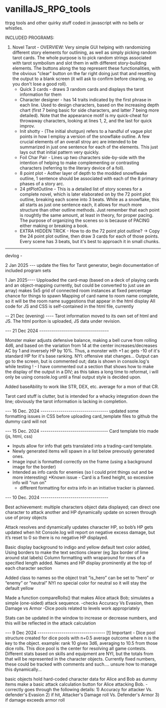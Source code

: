 # vanillaJS_RPG_tools
ttrpg tools and other quirky stuff coded in javascript with no bells or whistles.

INCLUDED PROGRAMS:

1) Novel Tarot -
   OVERVIEW: Very simple GUI helping with randomizing different story elements for outlining, as well as simply picking random tarot cards. The whole purpose is to pick random strings associated with tarot symbolism and slot them in with different story-building elements. The buttons along the top represent these functionalities, with the obvious "clear" button on the far right doing just that and resetting the output to a blank screen (it will ask to confirm before clearing, so you don't lose a good roll).
   - Quick 3 cards - draws 3 random cards and displays the tarot information for them
   - Character designer - has 14 traits indicated by the first phrase in each line. Used to design characters, based on the increasing depth chart (first 7 being basic for side characters, and latter 7 being more detailed). Note that the appearance motif is my quick-cheat for throwaway characters, looking at lines 1, 2, and the last for quick improv.
   - Init shotty - (The initial shotgun) refers to a handful of vague plot points in how I employ a version of the snowflake outline. A few crucial elements of an overall stroy arc are intended to be summarized in just one sentence for each of the elements. This just lays out that initial pattern very quickly.
   - Foil Char Pair - Lines up two characters side-by-side with the intention of helping to make complementing or contrasting characters (referring to the literary device of a foil).
   - 8 point plot - Aother layer of depth to the modded snowflwake outline, 1 sentence should be associated with each of the 8 primary phases of a story arc.
   - 24 ptPlotOutline - This is a detailed list of story scenes for a complete novel, which is later elaborated on by the 72 point plot outline, breaking each scene into 3 beats. While as a snowflake, this all starts as just one sentence each, it allows for much more structure than other outline methods. Just remember that each point is roughtly the same amount, at least in theory, for proper pacing. The purpose of organizing the scenes so is because of PACING either making or breaking a book.
   - EXTRA HIDDEN TRICK - How to do the 72 point plot outline? -> Copy the 24 point plot outline, then draw 3 cards for each of those points. Every scene has 3 beats, but it's best to approach it in small chunks.
   


----

devlog -

2 Jan 2025 ---
update the files for Tarot generator, begin documentation of included program sets

1 Jan 2025----
Upploaded the card-map (based on a deck of playing cards and an object-mapping currently, but could be converted to just use an array)
makes 5x5 grid of connected room instances at fixed percentage chance for things to spawn
Mapping of card name to room name complete, so it will be the room name suggestions that appear in the html display
All code for JS and CSS is self-contained in the html file, currently

-- 21 Dec (evening) ----
Tarot information moved to its own set of html and JS. 
The html poriton is uploaded, JS data under revision.

--- 21 Dec 2024 -----------------------------------

Monster maker adjusts defensive balance, making a bell curve from rolling 4d6, and based on the variation from 14 at the center increases/decreases AC by 1 and inversely HP by 10%.
Thus, a monster with +1 ac gets -10 of it's standard HP for it's base ranking.
NYI: offensive stat changes...
Output can go to the screen, but is commented out; data is shown in console.log's while testing
! - I have commented out a section that shows how to make the display of the output in a DIV; as this takes a long time to reformat, i will only be using console.log until a final output style is decided upon.

Added baseAbility to work like STR, DEX, etc. average for a mon of that CR.

Tarot card stuff is clutter, but is intended for a whacky integration down the line; obviously the tarot information is lacking in completion.

--- 16 Dec. 2024 ----------------------------------
updated some formatting issues in CSS before uploading card_template files to github
the dummy card will not

--- 15 Dec. 2024 ----------------------------------
Card template trio made (js, html, css) 
- Inputs allow for info that gets translated into a trading-card template.
- Newly generated items will spawn in a list below prevously generated ones.
- Image input is formatted correctly on the frame (using a background image for the border)
- Intended as info cards for enemies (so I could print things out and be more interesting)
  *Known issue - Card is a fixed height, so excessive info will "run on"
  - different formatting for extra info in an initiative tracker is planned.
  

--- 10 Dec. 2024 ----------------------------------

Best achievement: multiple characters object data displayed; can direct one character to attack another and HP dynamically update on screen through use of proxy objects

Attack resolves and dynamically updates character HP, so bob’s HP gets updated when hit
Console.log will report on negative excess damage, but it’s reset to 0 so there is no negative HP displayed.

Basic display background to indigo and yellow default text color added,
Using borders to make the text sections clearer (eg 3px border of lime around stat labels)
Column formatting with wraparound for rows of a specified length added.
Names and HP display prominently at the top of each character section

Added class to names so the object trait “is_hero” can be set to “hero” or “enemy” or “neutral”
NYI no special color for neutral so it will stay the default yellow

Made a function compareRolls() that makes Alice attack Bob; simulates a simple (one-sided) attack sequence.
-checks Accuracy Vs Evasion, then Damage vs Armor
-Dice pools related to levels work appropriately

Stats can be updated in the window to increase or decrease numbers, and this will be reflected in the attack calculation

--- 9 Dec 2024 ----------------------------------
  [!] Important - Dice pool structure created for dice pools with n+0.5 average outcome where n is the key to the object.
    example: rank 10 gives 3d6, averaging to 10.5 from those dice rolls.
    This dice pool is the center for resolving all game contests.
    Different stats based on skills and equipment are NYI, but the totals from that will be represented in the character objects.
    Currently fixed numbers, these could be tracked with comments and such.... unsure how to manage this dynamically...

  basic objects hold hard-coded character data for Alice and Bob as dummy items
  make a basic attack calculation button for Alice attacking Bob.
    - correctly goes through the following details:
      1) Accuracy for attacker Vs. defender's Evasion
      2) if hit, Attacker's Damage roll Vs. Defender's Armor
      3) if damage exceeds armor roll
